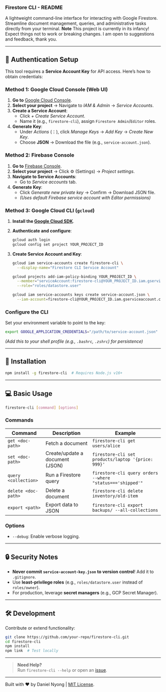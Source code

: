 ### Firestore CLI - README

A lightweight command-line interface for interacting with Google Firestore. Streamline document management, queries, and administrative tasks directly from your terminal. **Note** This project is currently in its infancy! Expect things not to work or breaking changes. I am open to suggestions and feedback, thank you.

---

## 🔑 **Authentication Setup**

This tool requires a **Service Account Key** for API access. Here’s how to obtain credentials:

### **Method 1: Google Cloud Console (Web UI)**

1. **Go to** [Google Cloud Console](https://console.cloud.google.com/).
2. **Select your project** → Navigate to _IAM & Admin_ → _Service Accounts_.
3. **Create a Service Account**:
   - Click _+ Create Service Account_.
   - Name it (e.g., `firestore-cli`), assign `Firestore Admin`/`Editor` roles.
4. **Generate Key**:
   - Under _Actions_ (⋮), click _Manage Keys_ → _Add Key_ → _Create New Key_.
   - Choose **JSON** → Download the file (e.g., `service-account.json`).

### **Method 2: Firebase Console**

1. **Go to** [Firebase Console](https://console.firebase.google.com/).
2. **Select your project** → Click ⚙️ (Settings) → _Project settings_.
3. **Navigate to Service Accounts**:
   - Go to _Service accounts_ tab.
4. **Generate Key**:
   - Click _Generate new private key_ → Confirm → Download JSON file.
   - _(Uses default Firebase service account with Editor permissions)_

### **Method 3: Google Cloud CLI (`gcloud`)**

1. **Install the [Google Cloud SDK](https://cloud.google.com/sdk/docs/install)**.
2. **Authenticate and configure**:
   ```bash
   gcloud auth login
   gcloud config set project YOUR_PROJECT_ID
   ```
3. **Create Service Account and Key**:

   ```bash
   gcloud iam service-accounts create firestore-cli \
     --display-name="Firestore CLI Service Account"

   gcloud projects add-iam-policy-binding YOUR_PROJECT_ID \
     --member="serviceAccount:firestore-cli@YOUR_PROJECT_ID.iam.gserviceaccount.com" \
     --role="roles/datastore.user"

   gcloud iam service-accounts keys create service-account.json \
     --iam-account=firestore-cli@YOUR_PROJECT_ID.iam.gserviceaccount.com
   ```

### **Configure the CLI**

Set your environment variable to point to the key:

```bash
export GOOGLE_APPLICATION_CREDENTIALS="/path/to/service-account.json"
```

_(Add this to your shell profile (e.g., `.bashrc`, `.zshrc`) for persistence)_

---

## 🚀 **Installation**

```bash
npm install -g firestore-cli  # Requires Node.js v16+
```

---

## 💻 **Basic Usage**

```bash
firestore-cli [command] [options]
```

### **Commands**

| Command              | Description                     | Example                                                   |
| -------------------- | ------------------------------- | --------------------------------------------------------- |
| `get <doc-path>`     | Fetch a document                | `firestore-cli get users/alice`                           |
| `set <doc-path>`     | Create/update a document (JSON) | `firestore-cli set products/laptop '{price: 999}'`        |
| `query <collection>` | Run a Firestore query           | `firestore-cli query orders --where "status==='shipped'"` |
| `delete <doc-path>`  | Delete a document               | `firestore-cli delete inventory/old-item`                 |
| `export <path>`      | Export data to JSON             | `firestore-cli export backups/ --all-collections`         |

### **Options**

- `--debug`: Enable verbose logging.

---

## 🔒 **Security Notes**

- **Never commit `service-account-key.json` to version control**! Add it to `.gitignore`.
- Use **least-privilege roles** (e.g., `roles/datastore.user` instead of `roles/owner`).
- For production, leverage **secret managers** (e.g., GCP Secret Manager).

---

## 🛠️ **Development**

Contribute or extend functionality:

```bash
git clone https://github.com/your-repo/firestore-cli.git
cd firestore-cli
npm install
npm link  # Test locally
```

---

> **Need Help?**  
> Run `firestore-cli --help` or open an [issue](https://github.com/your-repo/firestore-cli/issues).

---

Built with ❤️ by Daniel Nyong | [MIT License](LICENSE).
